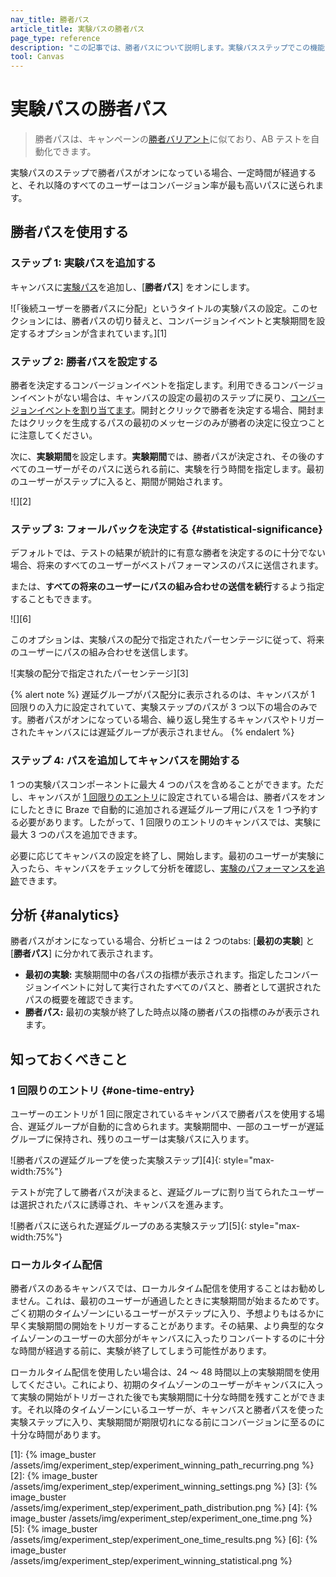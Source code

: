 ```yaml
---
nav_title: 勝者パス 
article_title: 実験パスの勝者パス 
page_type: reference
description: "この記事では、勝者パスについて説明します。実験パスステップでこの機能を有効にすると、AB テストを自動化することができます。"
tool: Canvas
---
```


# 実験パスの勝者パス

> 勝者パスは、キャンペーンの[勝者バリアント]({{site.baseurl}}/user_guide/engagement_tools/testing/multivariant_testing/create_multivariate_campaign/#optimizations)に似ており、AB テストを自動化できます。

実験パスのステップで勝者パスがオンになっている場合、一定時間が経過すると、それ以降のすべてのユーザーはコンバージョン率が最も高いパスに送られます。

## 勝者パスを使用する

### ステップ 1: 実験パスを追加する

キャンバスに[実験パス]({{site.baseurl}}/user_guide/engagement_tools/canvas/canvas_components/experiment_step/)を追加し、[**勝者パス**] をオンにします。

![「後続ユーザーを勝者パスに分配」というタイトルの実験パスの設定。このセクションには、勝者パスの切り替えと、コンバージョンイベントと実験期間を設定するオプションが含まれています。][1]

### ステップ 2: 勝者パスを設定する

勝者を決定するコンバージョンイベントを指定します。利用できるコンバージョンイベントがない場合は、キャンバスの設定の最初のステップに戻り、[コンバージョンイベントを割り当てます]({{site.baseurl}}/user_guide/engagement_tools/canvas/create_a_canvas/create_a_canvas/#choose-conversion-events)。開封とクリックで勝者を決定する場合、開封またはクリックを生成するパスの最初のメッセージのみが勝者の決定に役立つことに注意してください。  

次に、**実験期間**を設定します。**実験期間**では、勝者パスが決定され、その後のすべてのユーザーがそのパスに送られる前に、実験を行う時間を指定します。最初のユーザーがステップに入ると、期間が開始されます。

![][2]

### ステップ 3: フォールバックを決定する {#statistical-significance}

デフォルトでは、テストの結果が統計的に有意な勝者を決定するのに十分でない場合、将来のすべてのユーザーがベストパフォーマンスのパスに送信されます。

または、**すべての将来のユーザーにパスの組み合わせの送信を続行**するよう指定することもできます。

![][6]

このオプションは、実験パスの配分で指定されたパーセンテージに従って、将来のユーザーにパスの組み合わせを送信します。

![実験の配分で指定されたパーセンテージ][3]

{% alert note %}
遅延グループがパス配分に表示されるのは、キャンバスが 1 回限りの入力に設定されていて、実験ステップのパスが 3 つ以下の場合のみです。勝者パスがオンになっている場合、繰り返し発生するキャンバスやトリガーされたキャンバスには遅延グループが表示されません。
{% endalert %}

### ステップ 4: パスを追加してキャンバスを開始する

1 つの実験パスコンポーネントに最大 4 つのパスを含めることができます。ただし、キャンバスが [1 回限りのエントリ](#one-time-entry)に設定されている場合は、勝者パスをオンにしたときに Braze で自動的に追加される遅延グループ用にパスを 1 つ予約する必要があります。したがって、1 回限りのエントリのキャンバスでは、実験に最大 3 つのパスを追加できます。

必要に応じてキャンバスの設定を終了し、開始します。最初のユーザーが実験に入ったら、キャンバスをチェックして分析を確認し、[実験のパフォーマンスを追跡]({{site.baseurl}}/user_guide/engagement_tools/canvas/canvas_components/experiment_step/#tracking-performance)できます。

## 分析 {#analytics}

勝者パスがオンになっている場合、分析ビューは 2 つのtabs: [**最初の実験**] と [**勝者パス**] に分かれて表示されます。

- **最初の実験:** 実験期間中の各パスの指標が表示されます。指定したコンバージョンイベントに対して実行されたすべてのパスと、勝者として選択されたパスの概要を確認できます。
- **勝者パス:** 最初の実験が終了した時点以降の勝者パスの指標のみが表示されます。

## 知っておくべきこと

### 1 回限りのエントリ {#one-time-entry}

ユーザーのエントリが 1 回に限定されているキャンバスで勝者パスを使用する場合、遅延グループが自動的に含められます。実験期間中、一部のユーザーが遅延グループに保持され、残りのユーザーは実験パスに入ります。

![勝者パスの遅延グループを使った実験ステップ][4]{: style="max-width:75%"}

テストが完了して勝者パスが決まると、遅延グループに割り当てられたユーザーは選択されたパスに誘導され、キャンバスを進みます。

![勝者パスに送られた遅延グループのある実験ステップ][5]{: style="max-width:75%"}

### ローカルタイム配信

勝者パスのあるキャンバスでは、ローカルタイム配信を使用することはお勧めしません。これは、最初のユーザーが通過したときに実験期間が始まるためです。ごく初期のタイムゾーンにいるユーザーがステップに入り、予想よりもはるかに早く実験期間の開始をトリガーすることがあります。その結果、より典型的なタイムゾーンのユーザーの大部分がキャンバスに入ったりコンバートするのに十分な時間が経過する前に、実験が終了してしまう可能性があります。 

ローカルタイム配信を使用したい場合は、24 ～ 48 時間以上の実験期間を使用してください。これにより、初期のタイムゾーンのユーザーがキャンバスに入って実験の開始がトリガーされた後でも実験期間に十分な時間を残すことができます。それ以降のタイムゾーンにいるユーザーが、キャンバスと勝者パスを使った実験ステップに入り、実験期間が期限切れになる前にコンバージョンに至るのに十分な時間があります。

[1]: {% image_buster /assets/img/experiment_step/experiment_winning_path_recurring.png %}
[2]: {% image_buster /assets/img/experiment_step/experiment_winning_settings.png %}
[3]: {% image_buster /assets/img/experiment_step/experiment_path_distribution.png %}
[4]: {% image_buster /assets/img/experiment_step/experiment_one_time.png %}
[5]: {% image_buster /assets/img/experiment_step/experiment_one_time_results.png %}
[6]: {% image_buster /assets/img/experiment_step/experiment_winning_statistical.png %}
